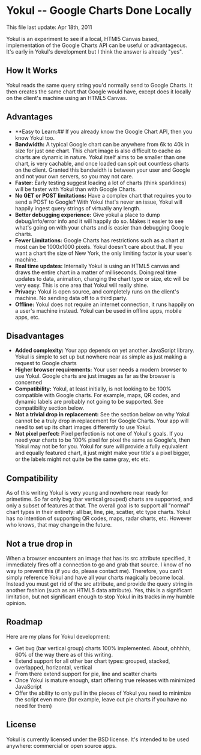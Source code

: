# Yokul -- Google Charts Done Locally #
This file last update: Apr 18th, 2011

Yokul is an experiment to see if a local, HTMl5 Canvas based, implementation of the Google Charts API can be useful or advantageous. It's early in Yokul's development but I think the answer is already "yes".

## How It Works ##
Yokul reads the same query string you'd normally send to Google Charts. It then creates the same chart that Google would have, except does it locally on the client's machine using an HTML5 Canvas.

## Advantages ##
* **Easy to Learn:## If you already know the Google Chart API, then you know Yokul too.
* **Bandwidth:** A typical Google chart can be anywhere from 6k to 40k in size for just one chart. This chart image is also difficult to cache as charts are dynamic in nature. Yokul itself aims to be smaller than one chart, is very cachable, and once loaded can spit out countless charts on the client. Granted this bandwidth is between your user and Google and not your own servers, so you may not care.
* **Faster:** Early testing suggest loading a lot of charts (think sparklines) will be faster with Yokul than with Google Charts.
* **No GET or POST limitations:** Have a complex chart that requires you to send a POST to Google? With Yokul that's never an issue, Yokul will happily ingest query strings of virtually any length.
* **Better debugging experience:** Give yokul a place to dump debug/info/error info and it will happily do so. Makes it easier to see what's going on with your charts and is easier than debugging Google charts.
* **Fewer Limitations:** Google Charts has restrictions such as a chart at most can be 1000x1000 pixels. Yokul doesn't care about that. If you want a chart the size of New York, the only limiting factor is your user's machine.
* **Real time updates:** Internally Yokul is using an HTML5 canvas and draws the entire chart in a matter of milliseconds. Doing real time updates to data, animation, changing the chart type or size, etc will be very easy. This is one area that Yokul will really shine.
* **Privacy:** Yokul is open source, and completely runs on the client's machine. No sending data off to a third party.
* **Offline:** Yokul does not require an internet connection, it runs happily on a user's machine instead. Yokul can be used in offline apps, mobile apps, etc.

## Disadvantages ##
* **Added complexity:** Your app depends on yet another JavaScript library. Yokul is simple to set up but nowhere near as simple as just making a request to Google charts
* **Higher browser requirements:** Your user needs a modern browser to use Yokul. Google charts are just images as far as the browser is concerned
* **Compatibility:** Yokul, at least initially, is not looking to be 100% compatible with Google charts. For example, maps, QR codes, and dynamic labels are probably not going to be supported. See compatibility section below.
* **Not a trivial drop in replacement:** See the section below on why Yokul cannot be a truly drop in replacement for Google Charts. Your app will need to set up its chart images differently to use Yokul.
* **Not pixel perfect:** Pixel perfection is not one of Yokul's goals. If you need your charts to be 100% pixel for pixel the same as Google's, then Yokul may not be for you. Yokul for sure will provide a fully equivalent and equally featured chart, it just might make your title's a pixel bigger, or the labels might not quite be the same gray, etc etc.

## Compatibility ##
As of this writing Yokul is very young and nowhere near ready for primetime. So far only bvg (bar vertical grouped) charts are supported, and only a subset of features at that. The overall goal is to support all "normal" chart types in their entirety: all bar, line, pie, scatter, etc type charts. Yokul has no intention of supporting QR codes, maps, radar charts, etc. However who knows, that may change in the future.

## Not a true drop in ##
When a browser encounters an image that has its src attribute specified, it immediately fires off a connection to go and grab that source. I know of no way to prevent this (if you do, please contact me). Therefore, you can't simply reference Yokul and have all your charts magically become local. Instead you must get rid of the src attribute, and provide the query string in another fashion (such as an HTML5 data attribute). Yes, this is a significant limitation, but not significant enough to stop Yokul in its tracks in my humble opinion.

## Roadmap ##
Here are my plans for Yokul development:
* Get bvg (bar vertical group) charts 100% implemented. About, ohhhhh, 60% of the way there as of this writing.
* Extend support for all other bar chart types: grouped, stacked, overlapped, horizontal, vertical
* From there extend support for pie, line and scatter charts
* Once Yokul is mature enough, start offering true releases with minimized JavaScript
* Offer the ability to only pull in the pieces of Yokul you need to minimize the script even more (for example, leave out pie charts if you have no need for them)

## License ##
Yokul is currently licensed under the BSD license. It's intended to be used anywhere: commercial or open source apps.
